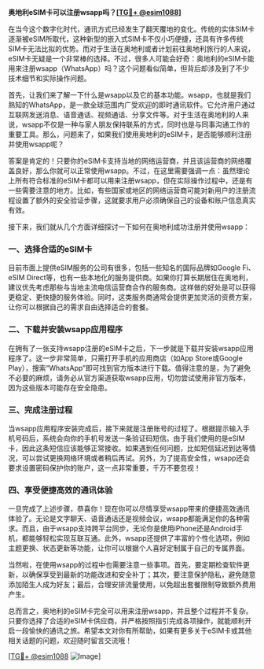 **奥地利eSIM卡可以注册wsapp吗？[[TG💪+ @esim1088](https://t.me/s/esim1088)]**

在当今这个数字化时代，通讯方式已经发生了翻天覆地的变化。传统的实体SIM卡逐渐被eSIM所取代，这种新型的嵌入式SIM卡不仅小巧便捷，还具有许多传统SIM卡无法比拟的优势。而对于生活在奥地利或者计划前往奥地利旅行的人来说，eSIM卡无疑是一个非常棒的选择。不过，很多人可能会好奇：奥地利的eSIM卡能用来注册wsapp（WhatsApp）吗？这个问题看似简单，但背后却涉及到了不少技术细节和实际操作问题。

首先，让我们来了解一下什么是wsapp以及它的基本功能。wsapp，也就是我们熟知的WhatsApp，是一款全球范围内广受欢迎的即时通讯软件。它允许用户通过互联网发送消息、语音通话、视频通话、分享文件等。对于生活在奥地利的人来说，wsapp不仅是一种与家人朋友保持联系的方式，同时也是与同事沟通工作的重要工具。那么，问题来了，如果我们使用奥地利的eSIM卡，是否能够顺利注册并使用wsapp呢？

答案是肯定的！只要你的eSIM卡支持当地的网络运营商，并且该运营商的网络覆盖良好，那么你就可以正常使用wsapp。不过，在这里需要强调一点：虽然理论上所有符合标准的eSIM卡都可以用来注册wsapp，但在实际操作过程中，还是有一些需要注意的地方。比如，有些国家或地区的网络运营商可能对新用户的注册流程设置了额外的安全验证步骤，这就要求用户必须确保自己的设备和账户信息真实有效。

接下来，我们就从几个方面详细探讨一下如何在奥地利成功注册并使用wsapp：

### 一、选择合适的eSIM卡

目前市面上提供eSIM服务的公司有很多，包括一些知名的国际品牌如Google Fi、eSIM Direct等，也有一些本地化的服务提供商。如果你打算长期居住在奥地利，建议优先考虑那些与当地主流电信运营商合作的服务商。这样做的好处是可以获得更稳定、更快捷的服务体验。同时，这类服务商通常会提供更加灵活的资费方案，让你可以根据自己的需求自由选择适合的套餐。

### 二、下载并安装wsapp应用程序

在拥有了一张支持wsapp注册的eSIM卡之后，下一步就是下载并安装wsapp应用程序了。这一步非常简单，只需打开手机的应用商店（如App Store或Google Play），搜索“WhatsApp”即可找到官方版本进行下载。值得注意的是，为了避免不必要的麻烦，请务必从官方渠道获取wsapp应用，切勿尝试使用非官方版本，因为这些版本可能存在安全隐患。

### 三、完成注册过程

当wsapp应用程序安装完成后，接下来就是注册账号的过程了。根据提示输入手机号码后，系统会向你的手机号发送一条验证码短信。由于我们使用的是eSIM卡，因此这条短信应该能够正常接收。如果遇到任何问题，比如短信延迟到达等情况，可以尝试更换网络环境或者稍后再试。另外，为了提高安全性，wsapp还会要求设置密码保护你的账户，这一点非常重要，千万不要忽视！

### 四、享受便捷高效的通讯体验

一旦完成了上述步骤，恭喜你！现在你可以尽情享受wsapp带来的便捷高效通讯体验了。无论是文字聊天、语音通话还是视频会议，wsapp都能满足你的各种需求。而且，由于wsapp支持跨平台同步，无论你是使用iPhone还是Android手机，都能够轻松实现互联互通。此外，wsapp还提供了丰富的个性化选项，例如主题更换、状态更新等功能，让你可以根据个人喜好定制属于自己的专属界面。

当然啦，在使用wsapp的过程中也需要注意一些事项。首先，要定期检查软件更新，以确保享受到最新的功能改进和安全补丁；其次，要注意保护隐私，避免随意添加陌生人成为好友；最后，合理安排流量使用，以免超出套餐限制导致额外费用产生。

总而言之，奥地利的eSIM卡完全可以用来注册wsapp，并且整个过程并不复杂。只要你选择了合适的eSIM卡供应商，并严格按照指引完成各项操作，就能顺利开启一段愉快的通讯之旅。希望本文对你有所帮助，如果有更多关于eSIM卡或其他相关话题的问题，欢迎随时留言交流哦！

[[TG💪+ @esim1088](https://t.me/s/esim1088) ![Image](https://i.postimg.cc/4NQfJmqS/Snipaste-2025-05-13-00-14-12.png)]